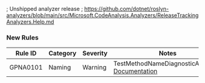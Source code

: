 ﻿; Unshipped analyzer release
; https://github.com/dotnet/roslyn-analyzers/blob/main/src/Microsoft.CodeAnalysis.Analyzers/ReleaseTrackingAnalyzers.Help.md
### New Rules

Rule ID | Category | Severity | Notes
--------|----------|----------|-------
GPNA0101 | Naming | Warning | TestMethodNameDiagnosticAnalyzer, [Documentation](https://github.com/gpetrou/GP.NamingAnalyzers/tree/main/docs/GPNA0101.md)